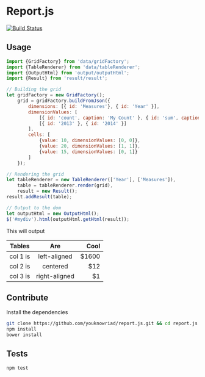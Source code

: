 Report.js
=========

[![Build Status](https://travis-ci.org/youknowriad/report.js.svg)](https://travis-ci.org/youknowriad/report.js)


Usage
-----

```javascript
import {GridFactory} from 'data/gridFactory';
import {TableRenderer} from 'data/tableRenderer';
import {OutputHtml} from 'output/outputHtml';
import {Result} from 'result/result';

// Building the grid
let gridFactory = new GridFactory();
    grid = gridFactory.buildFromJson({
        dimensions: [{ id: 'Measures'}, { id: 'Year' }],
        dimensionValues: [
            [{ id: 'count', caption: 'My Count' }, { id: 'sum', caption: 'My Sum' }],
            [{ id: '2013' }, { id: '2014' }]
        ],
        cells: [
            {value: 10, dimensionValues: [0, 0]},
            {value: 20, dimensionValues: [1, 1]},
            {value: 15, dimensionValues: [0, 1]}
        ]
    });

// Rendering the grid
let tableRenderer = new TableRenderer(['Year'], ['Measures']),
    table = tableRenderer.render(grid),
    result = new Result();
result.addResult(table);

// Output to the dom
let outputHtml = new OutputHtml();
$('#mydiv').html(outputHtml.getHtml(result));

```

This will output

| Tables   |      Are      |  Cool |
|----------|:-------------:|------:|
| col 1 is |  left-aligned | $1600 |
| col 2 is |    centered   |   $12 |
| col 3 is | right-aligned |    $1 |

Contribute
----------
Install the dependencies

```sh
git clone https://github.com/youknowriad/report.js.git && cd report.js
npm install
bower install
```

Tests
-----

```sh
npm test
```

